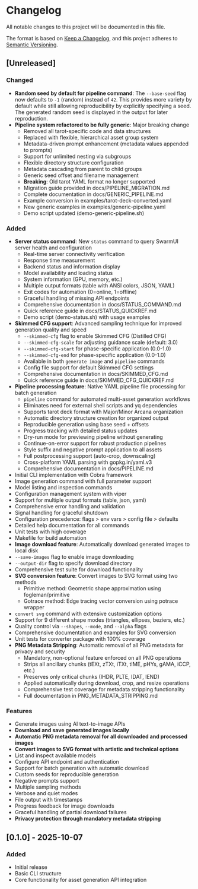 # Changelog

All notable changes to this project will be documented in this file.

The format is based on [Keep a Changelog](https://keepachangelog.com/en/1.0.0/),
and this project adheres to [Semantic Versioning](https://semver.org/spec/v2.0.0.html).

## [Unreleased]

### Changed
- **Random seed by default for pipeline command**: The `--base-seed` flag now defaults to `-1` (random)
  instead of `42`. This provides more variety by default while still allowing reproducibility by
  explicitly specifying a seed. The generated random seed is displayed in the output for later reproduction.
- **Pipeline system refactored to be fully generic**: Major breaking change
  - Removed all tarot-specific code and data structures
  - Replaced with flexible, hierarchical asset group system
  - Metadata-driven prompt enhancement (metadata values appended to prompts)
  - Support for unlimited nesting via subgroups
  - Flexible directory structure configuration
  - Metadata cascading from parent to child groups
  - Generic seed offset and filename management
  - **Breaking**: Old tarot YAML format no longer supported
  - Migration guide provided in docs/PIPELINE_MIGRATION.md
  - Complete documentation in docs/GENERIC_PIPELINE.md
  - Example conversion in examples/tarot-deck-converted.yaml
  - New generic examples in examples/generic-pipeline.yaml
  - Demo script updated (demo-generic-pipeline.sh)

### Added
- **Server status command**: New `status` command to query SwarmUI server health and configuration
  - Real-time server connectivity verification
  - Response time measurement
  - Backend status and information display
  - Model availability and loading status
  - System information (GPU, memory, etc.)
  - Multiple output formats (table with ANSI colors, JSON, YAML)
  - Exit codes for automation (0=online, 1=offline)
  - Graceful handling of missing API endpoints
  - Comprehensive documentation in docs/STATUS_COMMAND.md
  - Quick reference guide in docs/STATUS_QUICKREF.md
  - Demo script (demo-status.sh) with usage examples
- **Skimmed CFG support**: Advanced sampling technique for improved generation quality and speed
  - `--skimmed-cfg` flag to enable Skimmed CFG (Distilled CFG)
  - `--skimmed-cfg-scale` for adjusting guidance scale (default: 3.0)
  - `--skimmed-cfg-start` for phase-specific application (0.0-1.0)
  - `--skimmed-cfg-end` for phase-specific application (0.0-1.0)
  - Available in both `generate image` and `pipeline` commands
  - Config file support for default Skimmed CFG settings
  - Comprehensive documentation in docs/SKIMMED_CFG.md
  - Quick reference guide in docs/SKIMMED_CFG_QUICKREF.md
- **Pipeline processing feature**: Native YAML pipeline file processing for batch generation
  - `pipeline` command for automated multi-asset generation workflows
  - Eliminates need for external shell scripts and yq dependencies
  - Supports tarot deck format with Major/Minor Arcana organization
  - Automatic directory structure creation for organized output
  - Reproducible generation using base seed + offsets
  - Progress tracking with detailed status updates
  - Dry-run mode for previewing pipeline without generating
  - Continue-on-error support for robust production pipelines
  - Style suffix and negative prompt application to all assets
  - Full postprocessing support (auto-crop, downscaling)
  - Cross-platform YAML parsing with gopkg.in/yaml.v3
  - Comprehensive documentation in docs/PIPELINE.md
- Initial CLI implementation with Cobra framework
- Image generation command with full parameter support
- Model listing and inspection commands
- Configuration management system with viper
- Support for multiple output formats (table, json, yaml)
- Comprehensive error handling and validation
- Signal handling for graceful shutdown
- Configuration precedence: flags > env vars > config file > defaults
- Detailed help documentation for all commands
- Unit tests with high coverage
- Makefile for build automation
- **Image download feature**: Automatically download generated images to local disk
- `--save-images` flag to enable image downloading
- `--output-dir` flag to specify download directory
- Comprehensive test suite for download functionality
- **SVG conversion feature**: Convert images to SVG format using two methods
  - Primitive method: Geometric shape approximation using fogleman/primitive
  - Gotrace method: Edge tracing vector conversion using potrace wrapper
- `convert svg` command with extensive customization options
- Support for 9 different shape modes (triangles, ellipses, beziers, etc.)
- Quality control via `--shapes`, `--mode`, and `--alpha` flags
- Comprehensive documentation and examples for SVG conversion
- Unit tests for converter package with 100% coverage
- **PNG Metadata Stripping**: Automatic removal of all PNG metadata for privacy and security
  - Mandatory, non-optional feature enforced on all PNG operations
  - Strips all ancillary chunks (tEXt, zTXt, iTXt, tIME, pHYs, gAMA, iCCP, etc.)
  - Preserves only critical chunks (IHDR, PLTE, IDAT, IEND)
  - Applied automatically during download, crop, and resize operations
  - Comprehensive test coverage for metadata stripping functionality
  - Full documentation in PNG_METADATA_STRIPPING.md

### Features
- Generate images using AI text-to-image APIs
- **Download and save generated images locally**
- **Automatic PNG metadata removal for all downloaded and processed images**
- **Convert images to SVG format with artistic and technical options**
- List and inspect available models
- Configure API endpoint and authentication
- Support for batch generation with automatic download
- Custom seeds for reproducible generation
- Negative prompts support
- Multiple sampling methods
- Verbose and quiet modes
- File output with timestamps
- Progress feedback for image downloads
- Graceful handling of partial download failures
- **Privacy protection through mandatory metadata stripping**

## [0.1.0] - 2025-10-07

### Added
- Initial release
- Basic CLI structure
- Core functionality for asset generation API integration
